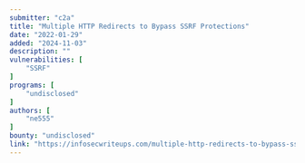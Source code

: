 ```yaml
---
submitter: "c2a"
title: "Multiple HTTP Redirects to Bypass SSRF Protections"
date: "2022-01-29"
added: "2024-11-03"
description: ""
vulnerabilities: [
    "SSRF"
]
programs: [
    "undisclosed"
]
authors: [
    "ne555"
]
bounty: "undisclosed"
link: "https://infosecwriteups.com/multiple-http-redirects-to-bypass-ssrf-protections-45c894e5d41c"
---
```




